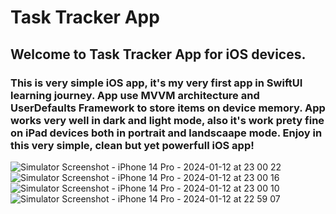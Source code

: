 # Task Tracker App

## Welcome to Task Tracker App for iOS devices. 

### This is very simple iOS app, it's my very first app in SwiftUI learning journey. App use MVVM architecture and UserDefaults Framework to store items on device memory. App works very well in dark and light mode, also it's work prety fine on iPad devices both in portrait and landscaape mode. Enjoy in this very simple, clean but yet powerfull iOS app!
![Simulator Screenshot - iPhone 14 Pro - 2024-01-12 at 23 00 22](https://github.com/milenkovicdev/TaskTracker/assets/153915818/d35ad6ec-96d6-4a3f-8ffe-d20195d546bc)
![Simulator Screenshot - iPhone 14 Pro - 2024-01-12 at 23 00 16](https://github.com/milenkovicdev/TaskTracker/assets/153915818/47ba355c-0f45-447c-8c10-0f17f1f2656c)
![Simulator Screenshot - iPhone 14 Pro - 2024-01-12 at 23 00 10](https://github.com/milenkovicdev/TaskTracker/assets/153915818/5c71e776-192e-4623-8691-e85a1d412dd6)
![Simulator Screenshot - iPhone 14 Pro - 2024-01-12 at 22 59 07](https://github.com/milenkovicdev/TaskTracker/assets/153915818/5435c05c-ec82-4fd8-9979-305e3165b519)
